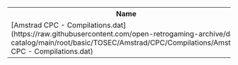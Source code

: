 <table>
<tr><th>Name</th><th>Size</th></tr>
<tr><td>
[Amstrad CPC - Compilations.dat](https://raw.githubusercontent.com/open-retrogaming-archive/dat-catalog/main/root/basic/TOSEC/Amstrad/CPC/Compilations/Amstrad CPC - Compilations.dat)
</td><td>251427</td></tr>
</table>
